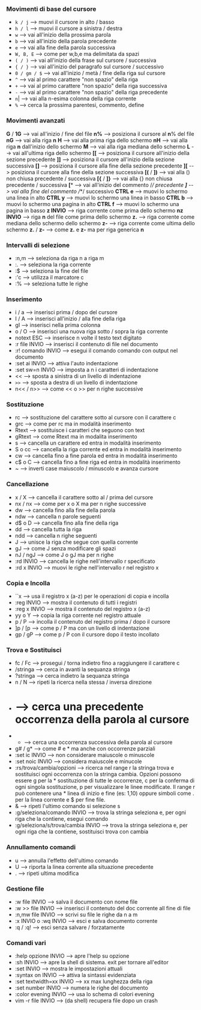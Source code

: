 ### Movimenti di base del cursore

* `k / j`   --> muovi il cursore in alto / basso
* `h / l`   --> muovi il cursore a sinistra / destra
* `w`   --> vai all'inizio della prossima parola
* `b`   --> vai all'inizio della parola precedente
* `e`   --> vai alla fine della parola successiva
* `W, B, E`   --> come per w,b,e ma delimitata da spazi
* `( / )`   --> vai all'inizio della frase sul cursore / successiva
* `{ / }`   --> vai all'inizio del paragrafo sul cursore / successivo
* `0 / gm / $`  --> vai all'inizio / metà / fine della riga sul cursore
* `^`   --> vai al primo carattere "non spazio" della riga
* `+`   --> vai al primo carattere "non spazio" della riga successiva
* `-`   --> vai al primo carattere "non spazio" della riga precedente
* `n`|   --> vai alla n-esima colonna della riga corrente
* `%`   --> cerca la prossima parentesi, commento, define

### Movimenti avanzati

**G** / **1G** --> vai all'inizio / fine del file
**n%** --> posiziona il cursore al **n**% del file
**nG** --> vai alla riga **n**
**H** --> vai alla prima riga dello schermo
**nH** --> vai alla riga **n** dall'inizio dello schermo
**M** --> vai alla riga mediana dello schermo
**L** --> vai all'ultima riga dello schermo
**[[** --> posiziona il cursore all'inizio della sezione precedente
**]]** --> posiziona il cursore all'inizio della sezione successiva
**[]** --> posiziona il cursore alla fine della sezione precedente
**][** --> posiziona il cursore alla fine della sezione successiva
**[(** / **])** --> vai alla () non chiusa precedente / successiva
**[{** / **]}** --> vai alla {} non chiusa precedente / successiva
**[*** --> vai all'inizio del commento /**/ precedente
**]*** --> vai alla fine del commento /**/ successivo
**CTRL e** --> muovi lo schermo una linea in alto
**CTRL y** --> muovi lo schermo una linea in basso
**CTRL b** --> muovi lo schermo una pagina in alto
**CTRL f** --> muovi lo schermo una pagina in basso
**z INVIO** --> riga corrente come prima dello schermo
**nz INVIO** --> riga **n** del file come prima dello schermo
**z.** --> riga corrente come mediana dello schermo dello schermo
**z-** --> riga corrente come ultima dello schermo
**z.** / **z-** --> come **z.** e **z-** ma per riga generica **n**

### Intervalli di selezione

* :n,m   --> seleziona da riga n a riga m
* :.   --> seleziona la riga corrente
* :$   --> seleziona la fine del file
* :'c   --> utilizza il marcatore c
* :%   --> seleziona tutte le righe

### Inserimento

* i / a   --> inserisci prima / dopo del cursore
* I / A   --> inserisci all'inizio / alla fine della riga
* gI   --> inserisci nella prima colonna
* o / O   --> inserisci una nuova riga sotto / sopra la riga corrente
* notext ESC   --> inserisce n volte il testo text digitato
* :r file INVIO   --> inserisci il contenuto di file nel documento
* :r! comando INVIO   --> esegui il comando comando con output nel documento
* :set ai INVIO   --> attiva l'auto indentazione
* :set sw=n INVIO   --> imposta a n i caratteri di indentazione
* <<   --> sposta a sinistra di un livello di indentazione
* `>>`   --> sposta a destra di un livello di indentazione
* n<< / n>>   --> come << o >> per n righe successive

### Sostituzione

* rc   --> sostituzione del carattere sotto al cursore con il carattere c
* grc   --> come per rc ma in modalità inserimento
* Rtext   --> sostituisce i caratteri che seguono con text
* gRtext   --> come Rtext ma in modalita inserimento
* s   --> cancella un carattere ed entra in modalità inserimento
* S o cc  --> cancella la riga corrente ed entra in modalità inserimento
* cw   --> cancella fino a fine parola ed entra in modalità inserimento
* c$ o C   --> cancella fino a fine riga ed entra in modalità inserimento
* ~   --> inverti case maiuscolo / minuscolo e avanza cursore

### Cancellazione

* x / X   --> cancella il carattere sotto al / prima del cursore
* nx / nx   --> come per x o X ma per n righe successive
* dw   --> cancella fino alla fine della parola
* ndw   --> cancella n parole seguenti
* d$ o D   --> cancella fino alla fine della riga
* dd   --> cancella tutta la riga
* ndd   --> cancella n righe seguenti
* J   --> unisce la riga che segue con quella corrente
* gJ   --> come J senza modificare gli spazi
* nJ / ngJ   --> come J o gJ ma per n righe
* :rd INVIO   --> cancella le righe nell'intervallo r specificato
* :rd x INVIO   --> muovi le righe nell'intervallo r nel registro x

### Copia e Incolla

* ``x   --> usa il registro x (a-z) per le operazioni di copia e incolla
* :reg INVIO   --> mostra il contenuto di tutti i registri
* :reg x INVIO   --> mostra il contenuto del registro x (a-z)
* yy o Y   --> copia la riga corrente nel registro attuale
* p / P   --> incolla il contenuto del registro prima / dopo il cursore
* ]p / [p   --> come p / P ma con un livello di indentazione
* gp / gP   --> come p / P con il cursore dopo il testo incollato

### Trova e Sostituisci

* fc / Fc   --> prosegui / torna indietro fino a raggiungere il carattere c
* /stringa   --> cerca in avanti la sequanza stringa
* ?stringa   --> cerca indietro la sequanza stringa
* n / N   --> ripeti la ricerca nella stessa / inversa direzione
* #   --> cerca una precedente occorrenza della parola al cursore
* *   --> cerca una occorrenza successiva della parola al cursore
* g# / g*   --> come # e * ma anche con occorrenze parziali
* :set ic INVIO   --> non considerare maiuscole o minuscole
* :set noic INVIO   --> considera maiuscole e minucole
* :rs/trova/cambia/opzioni   --> ricerca nel range r la stringa trova e sostituisci ogni occorrenza con la stringa cambia. Opzioni possono essere g per la * sostituzione di tutte le occorrenze, c per la conferma di ogni singola sostituzione, p per visualizzare le linee  modificate. Il range r può contenere una * linea di inizio e fine (es: 1,10) oppure simboli come . per la linea corrente e $ per fine file.
* &   --> ripeti l'ultimo comando si selezione s
* :g/seleziona/comando INVIO   --> trova la stringa seleziona e, per ogni riga che la contiene, esegui comando
* :g/seleziona/s/trova/cambia INVIO   --> trova la stringa seleziona e, per ogni riga che la contiene, sostituisci trova con cambia

### Annullamento comandi

* u   --> annulla l'effetto dell'ultimo comando
* U   --> riporta la linea corrente alla situazione precedente
* .   --> ripeti ultima modifica

### Gestione file

* :w file INVIO   --> salva il documento con nome file
* :w >> file INVIO   --> inserisci il contenuto del doc corrente all fine di file
* :n,mw file INVIO   --> scrivi su file le righe da n a m
* :x INVIO o :wq INVIO   --> esci e salva documento corrente
* :q / :q!   --> esci senza salvare / forzatamente

### Comandi vari

* :help opzione INVIO   --> apre l'help su opzione
* :sh INVIO   --> apre la shell di sistema. exit per tornare all'editor
* :set INVIO   --> mostra le impostazioni attuali
* :syntax on INVIO   --> attiva la sintassi evidenziata
* :set textwidth=xx INVIO   --> xx max lunghezza della riga
* :set number INVIO   --> numera le righe del documento
* :color evening INVIO   --> usa lo schema di colori evening
* vim -r file INVIO   --> (da shell) recupera file dopo un crash